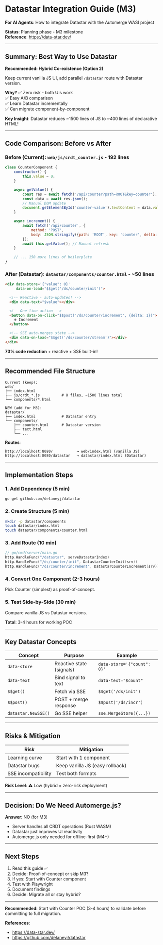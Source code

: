 # Datastar Integration Guide (M3)

**For AI Agents**: How to integrate Datastar with the Automerge WASI project

**Status**: Planning phase - M3 milestone  
**Reference**: https://data-star.dev/

---

## Summary: Best Way to Use Datastar

**Recommended: Hybrid Co-existence (Option 2)**

Keep current vanilla JS UI, add parallel `/datastar` route with Datastar version.

**Why?**
✅ Zero risk - both UIs work  
✅ Easy A/B comparison  
✅ Learn Datastar incrementally  
✅ Can migrate component-by-component

**Key Insight**: Datastar reduces ~1500 lines of JS to ~400 lines of declarative HTML!

---

## Code Comparison: Before vs After

### Before (Current): `web/js/crdt_counter.js` - 192 lines

```javascript
class CounterComponent {
    constructor() {
        this.value = 0;
    }

    async getValue() {
        const res = await fetch('/api/counter?path=ROOT&key=counter');
        const data = await res.json();
        // Manual DOM update
        document.getElementById('counter-value').textContent = data.value;
    }

    async increment() {
        await fetch('/api/counter', {
            method: 'POST',
            body: JSON.stringify({path: 'ROOT', key: 'counter', delta: 1})
        });
        await this.getValue(); // Manual refresh
    }
    
    // ... 150 more lines of boilerplate
}
```

### After (Datastar): `datastar/components/counter.html` - ~50 lines

```html
<div data-store='{"value": 0}' 
     data-on-load="$$get('/ds/counter/init')">

  <!-- Reactive - auto-updates! -->
  <div data-text="$value"></div>

  <!-- One-line action -->
  <button data-on-click="$$post('/ds/counter/increment', {delta: 1})">
    ➕ Increment
  </button>

  <!-- SSE auto-merges state -->
  <div data-on-load="$$get('/ds/counter/stream')"></div>
</div>
```

**73% code reduction** + reactive + SSE built-in!

---

## Recommended File Structure

```
Current (keep):
web/
├── index.html
├── js/crdt_*.js          # 8 files, ~1500 lines total
└── components/*.html

NEW (add for M3):
datastar/
├── index.html            # Datastar entry
└── components/
    ├── counter.html      # Datastar version
    ├── text.html
    └── ...
```

**Routes**:
```
http://localhost:8080/           → web/index.html (vanilla JS)
http://localhost:8080/datastar   → datastar/index.html (Datastar)
```

---

## Implementation Steps

### 1. Add Dependency (5 min)
```bash
go get github.com/delaneyj/datastar
```

### 2. Create Structure (5 min)
```bash
mkdir -p datastar/components
touch datastar/index.html
touch datastar/components/counter.html
```

### 3. Add Route (10 min)
```go
// go/cmd/server/main.go
http.HandleFunc("/datastar", serveDatastarIndex)
http.HandleFunc("/ds/counter/init", DatastarCounterInit(srv))
http.HandleFunc("/ds/counter/increment", DatastarCounterIncrement(srv))
```

### 4. Convert One Component (2-3 hours)
Pick Counter (simplest) as proof-of-concept.

### 5. Test Side-by-Side (30 min)
Compare vanilla JS vs Datastar versions.

**Total**: 3-4 hours for working POC

---

## Key Datastar Concepts

| Concept | Purpose | Example |
|---------|---------|---------|
| `data-store` | Reactive state (signals) | `data-store='{"count": 0}'` |
| `data-text` | Bind signal to text | `data-text="$count"` |
| `$$get()` | Fetch via SSE | `$$get('/ds/init')` |
| `$$post()` | POST + merge response | `$$post('/ds/incr')` |
| `datastar.NewSSE()` | Go SSE helper | `sse.MergeStore({...})` |

---

## Risks & Mitigation

| Risk | Mitigation |
|------|------------|
| Learning curve | Start with 1 component |
| Datastar bugs | Keep vanilla JS (easy rollback) |
| SSE incompatibility | Test both formats |

**Risk Level**: ⚠️ Low (hybrid = zero-risk deployment)

---

## Decision: Do We Need Automerge.js?

**Answer**: NO (for M3)

- Server handles all CRDT operations (Rust WASM)
- Datastar just improves UI reactivity
- Automerge.js only needed for offline-first (M4+)

---

## Next Steps

1. Read this guide ✅
2. Decide: Proof-of-concept or skip M3?
3. If yes: Start with Counter component
4. Test with Playwright
5. Document findings
6. Decide: Migrate all or stay hybrid?

---

**Recommended**: Start with Counter POC (3-4 hours) to validate before committing to full migration.

**References**:
- https://data-star.dev/
- https://github.com/delaneyj/datastar

